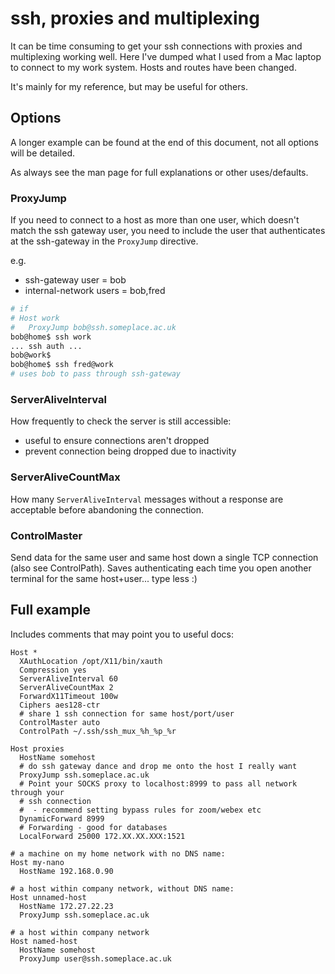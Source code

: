 # ssh, proxies and multiplexing

It can be time consuming to get your ssh connections with proxies and multiplexing working well.  Here I've dumped
what I used from a Mac laptop to connect to my work system.  Hosts and routes have been changed.

It's mainly for my reference, but may be useful for others.

## Options

A longer example can be found at the end of this document, not all options will be detailed.

As always see the man page for full explanations or other uses/defaults.

### ProxyJump

If you need to connect to a host as more than one user, which doesn't match the ssh gateway user, you need to include the
user that authenticates at the ssh-gateway in the `ProxyJump` directive.

e.g.

* ssh-gateway user = bob
* internal-network users = bob,fred

```bash
# if
# Host work
#   ProxyJump bob@ssh.someplace.ac.uk
bob@home$ ssh work
... ssh auth ...
bob@work$
bob@home$ ssh fred@work
# uses bob to pass through ssh-gateway
```

### ServerAliveInterval

How frequently to check the server is still accessible:

* useful to ensure connections aren't dropped
* prevent connection being dropped due to inactivity

### ServerAliveCountMax

How many `ServerAliveInterval` messages without a response are acceptable before abandoning the connection.

### ControlMaster

Send data for the same user and same host down a single TCP connection (also see ControlPath).  Saves authenticating each
time you open another terminal for the same host+user... type less :)

## Full example

Includes comments that may point you to useful docs:

```ssh-config
Host *
  XAuthLocation /opt/X11/bin/xauth
  Compression yes
  ServerAliveInterval 60
  ServerAliveCountMax 2
  ForwardX11Timeout 100w
  Ciphers aes128-ctr
  # share 1 ssh connection for same host/port/user
  ControlMaster auto
  ControlPath ~/.ssh/ssh_mux_%h_%p_%r

Host proxies
  HostName somehost
  # do ssh gateway dance and drop me onto the host I really want
  ProxyJump ssh.someplace.ac.uk
  # Point your SOCKS proxy to localhost:8999 to pass all network through your
  # ssh connection
  #  - recommend setting bypass rules for zoom/webex etc
  DynamicForward 8999
  # Forwarding - good for databases
  LocalForward 25000 172.XX.XX.XXX:1521

# a machine on my home network with no DNS name:
Host my-nano
  HostName 192.168.0.90

# a host within company network, without DNS name:
Host unnamed-host
  HostName 172.27.22.23
  ProxyJump ssh.someplace.ac.uk

# a host within company network
Host named-host
  HostName somehost
  ProxyJump user@ssh.someplace.ac.uk
```

